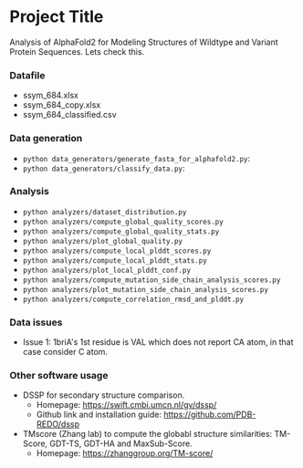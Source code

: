 # Project Title

Analysis of AlphaFold2 for Modeling Structures of Wildtype and Variant Protein Sequences. Lets check this.

### Datafile

* ssym_684.xlsx
* ssym_684_copy.xlsx
* ssym_684_classified.csv

### Data generation

* `python data_generators/generate_fasta_for_alphafold2.py`:
* `python data_generators/classify_data.py`:

### Analysis

* `python analyzers/dataset_distribution.py`
* `python analyzers/compute_global_quality_scores.py`
* `python analyzers/compute_global_quality_stats.py`
* `python analyzers/plot_global_quality.py`
* `python analyzers/compute_local_plddt_scores.py`
* `python analyzers/compute_local_plddt_stats.py`
* `python analyzers/plot_local_plddt_conf.py`
* `python analyzers/compute_mutation_side_chain_analysis_scores.py`
* `python analyzers/plot_mutation_side_chain_analysis_scores.py`
* `python analyzers/compute_correlation_rmsd_and_plddt.py`

### Data issues

* Issue 1: 1briA's 1st residue is VAL which does not report CA atom, in that case consider C atom.

### Other software usage

* DSSP for secondary structure comparison.
  * Homepage: https://swift.cmbi.umcn.nl/gv/dssp/
  * Github link and installation guide: https://github.com/PDB-REDO/dssp
* TMscore (Zhang lab) to compute the globabl structure similarities: TM-Score, GDT-TS, GDT-HA and MaxSub-Score.
  * Homepage: https://zhanggroup.org/TM-score/
